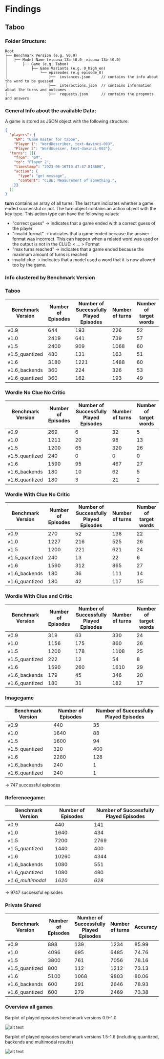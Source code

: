# Findings

## Taboo

### Folder Structure:

```plaintext
Root
├── Benchmark Version (e.g. V0.9)
│   ├── Model Name (vicuna-13b-t0.0--vicuna-13b-t0.0)
│       ├── Game (e.g. Taboo)
│           ├── Game Variants (e.g. 0_high_en)
│               └── episeodes (e.g episode_0)
│                   ├──  instances.json     // contains the info about the word to be guessed
│                   ├──  interactions.json  // contains information about the turns and outcomes
│                   ├──  requests.json      // contains the propmnts and answers

```

### General Info about the available Data:

A game is stored as JSON object with the following structure:

```JSON
{
  "players": {
    "GM": "Game master for taboo",
    "Player 1": "WordDescriber, text-davinci-003",
    "Player 2": "WordGuesser, text-davinci-003"}, 
  "turns": [[{
    "from": "GM",
    "to": "Player 2",
    "timestamp": "2023-06-16T10:47:47.818600",
    "action": {
      "type": "get message", 
      "content": "CLUE: Measurement of something.",
    }}
  ]]
}
```


**turn** contains an array of all turns.
The last turn indicates whether a game ended successful or not.
The turn object contains an action object with the key type. This action type can have the following values:
- "correct guess" -> indicates that a game ended with a correct guess of the player
- "invalid format" -> indicates that a game ended because the answer format was incorrect. This can happen when a related word was used or the output is not in the CLUE: \< ... \> Format
- "max turns reached" -> indicates that a game ended because the maximum amount of turns is reached
- invalid clue -> indicates that a model used a word that it is now allowed too by the game.


### Info clustered by Benchmark Version
### Taboo
| Benchmark Version | Number of Episodes | Number of Successfully Played Episodes | Number of turns | Number of target words |
|-------------------|--------------------|----------------------------------------|-----------------|------------------------|
| v0.9              | 644                | 193                                    | 226             | 52                     |
| v1.0              | 2419               | 641                                    | 739             | 57                     |
| v1.5              | 2400               | 909                                    | 1068            | 60                     |
| v1.5_quantized    | 480                | 131                                    | 163             | 51                     |
| v1.6              | 3180               | 1221                                   | 1488            | 60                     |
| v1.6_backends     | 360                | 224                                    | 326             | 53                     |
| v1.6_quantized    | 360                | 162                                    | 193             | 49                     |

### Wordle No Clue No Critic
| Benchmark Version | Number of Episodes | Number of Successfully Played Episodes | Number of turns | Number of target words |
|-------------------|--------------------|----------------------------------------|-----------------|------------------------|
| v0.9              | 269                | 6                                      | 32              | 5                      |
| v1.0              | 1211               | 20                                     | 98              | 13                     |
| v1.5              | 1200               | 65                                     | 320             | 26                     |
| v1.5_quantized    | 240                | 0                                      | 0               | 0                      |
| v1.6              | 1590               | 95                                     | 467             | 27                     |
| v1.6_backends     | 180                | 10                                     | 62              | 5                      |
| v1.6_quantized    | 180                | 3                                      | 21              | 2                      |

### Wordle With Clue No Critic
| Benchmark Version | Number of Episodes | Number of Successfully Played Episodes | Number of turns | Number of target words |
|-------------------|--------------------|----------------------------------------|-----------------|------------------------|
| v0.9              | 270                | 52                                     | 138             | 22                     |
| v1.0              | 1227               | 216                                    | 525             | 26                     |
| v1.5              | 1200               | 221                                    | 621             | 24                     |
| v1.5_quantized    | 240                | 13                                     | 22              | 6                      |
| v1.6              | 1590               | 312                                    | 865             | 27                     |
| v1.6_backends     | 180                | 36                                     | 111             | 14                     |
| v1.6_quantized    | 180                | 42                                     | 117             | 15                     |

### Wordle With Clue and Critic
| Benchmark Version | Number of Episodes | Number of Successfully Played Episodes | Number of turns | Number of target words |
|-------------------|--------------------|----------------------------------------|-----------------|------------------------|
| v0.9              | 319                | 63                                     | 330             | 24                     |
| v1.0              | 1156               | 175                                    | 860             | 26                     |
| v1.5              | 1200               | 178                                    | 1108            | 25                     |
| v1.5_quantized    | 222                | 12                                     | 54              | 8                      |
| v1.6              | 1590               | 260                                    | 1610            | 29                     |
| v1.6_backends     | 179                | 45                                     | 346             | 20                     |
| v1.6_quantized    | 180                | 31                                     | 182             | 17                     |

### Imagegame

| Benchmark Version          | Number of Episodes | Number of Successfully Played Episodes | 
|----------------------------|--------------------|----------------------------------------|
| v0.9                       | 440                | 35                                     | 
| v1.0                       | 1640               | 88                                     |
| v1.5                       | 1600               | 94                                     |
| v1.5_quantized             | 320                | 400                                    |
| v1.6                       | 2280               | 128                                    | 
| v1.6_backends              | 240                | 1                                      | 
| v1.6_quantized             | 240                | 1                                      | 

-> 747 successful episodes


### Referencegame:

| Benchmark Version          | Number of Episodes | Number of Successfully Played Episodes | 
|----------------------------|--------------------|----------------------------------------|
| v0.9                       | 440                | 141                                    | 
| v1.0                       | 1640               | 434                                    |
| v1.5                       | 7200               | 2769                                   |
| v1.5_quantized             | 1440               | 400                                    |
| v1.6                       | 10260              | 4344                                   | 
| v1.6_backends              | 1080               | 551                                    | 
| v1.6_quantized             | 1080               | 480                                    | 
| _v1.6_multimodal_          |_1620_              | _628_                                  | 

-> 9747 successful episodes


### Private Shared
| Benchmark Version | Number of Episodes | Number of Successfully Played Episodes | Number of turns | Accuracy | Perfect Episodes (acc 1.0) | Perfect Turns (Episode acc=1.0) |
|-------------------|--------------------|----------------------------------------|-----------------|----------|----------------------------|---------------------------------|
| v0.9              | 898                | 139                                    | 1234            | 85.99    | 4                          | 24                              |
| v1.0              | 4096               | 695                                    | 6485            | 74.76    | 46                         | 366                             |
| v1.5              | 3800               | 761                                    | 7056            | 78.16    | 69                         | 529                             |
| v1.5_quantized    | 800                | 112                                    | 1212            | 73.13    | 5                          | 30                              |
| v1.6              | 5100               | 1068                                   | 9803            | 80.06    | 104                        | 799                             |
| v1.6_backends     | 600                | 291                                    | 2646            | 78.93    | 21                         | 126                             |
| v1.6_quantized    | 600                | 279                                    | 2469            | 73.38    | 11                         | 66                              |

### Overview all games

Barplot of played episodes benchmark versions 0.9-1.0

![alt text](Plots/barplot_v10.png "image Title")

Barplot of played episodes benchmark versions 1.5-1.6 (including quantized, backends and multimodal results)

![alt text](Plots/barplot_v16.png "image Title")